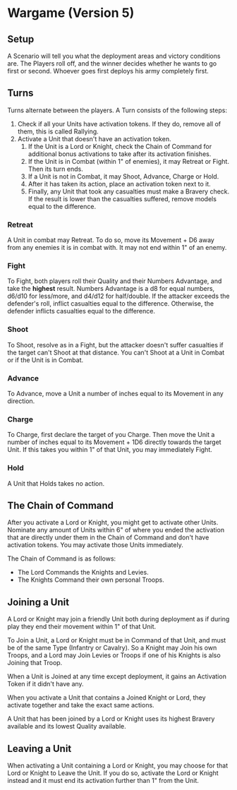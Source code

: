 # Wargame (Version 5)

## Setup

A Scenario will tell you what the deployment areas and victory conditions are. The Players roll off, and the winner decides whether he wants to go first or second. Whoever goes first deploys his army completely first.

## Turns

Turns alternate between the players.
A Turn consists of the following steps:

1. Check if all your Units have activation tokens. If they do, remove all of them, this is called Rallying.
2. Activate a Unit that doesn't have an activation token.
	1. If the Unit is a Lord or Knight, check the Chain of Command for additional bonus activations to take after its activation finishes.
	2. If the Unit is in Combat (within 1" of enemies), it may Retreat or Fight. Then its turn ends.
	3. If a Unit is not in Combat, it may Shoot, Advance, Charge or Hold.
	4. After it has taken its action, place an activation token next to it.
	5. Finally, any Unit that took any casualties must make a Bravery check. If the result is lower than the casualties suffered, remove models equal to the difference.

### Retreat

A Unit in combat may Retreat. To do so, move its Movement + D6 away from any enemies it is in combat with. It may not end within 1" of an enemy.

### Fight

To Fight, both players roll their Quality and their Numbers Advantage, and take the **highest** result. Numbers Advantage is a d8 for equal numbers, d6/d10 for less/more, and d4/d12 for half/double. If the attacker exceeds the defender's roll, inflict casualties equal to the difference. Otherwise, the defender inflicts casualties equal to the difference.

### Shoot

To Shoot, resolve as in a Fight, but the attacker doesn't suffer casualties if the target can't Shoot at that distance. You can't Shoot at a Unit in Combat or if the Unit is in Combat.

### Advance

To Advance, move a Unit a number of inches equal to its Movement in any direction.

### Charge

To Charge, first declare the target of you Charge. Then move the Unit a number of inches equal to its Movement + 1D6 directly towards the target Unit. If this takes you within 1" of that Unit, you may immediately Fight.

### Hold

A Unit that Holds takes no action.

## The Chain of Command

After you activate a Lord or Knight, you might get to activate other Units. Nominate any amount of Units within 6" of where you ended the activation that are directly under them in the Chain of Command and don't have activation tokens. You may activate those Units immediately.

The Chain of Command is as follows:

- The Lord Commands the Knights and Levies.
- The Knights Command their own personal Troops.

## Joining a Unit

A Lord or Knight may join a friendly Unit both during deployment as if during play they end their movement within 1" of that Unit.

To Join a Unit, a Lord or Knight must be in Command of that Unit, and must be of the same Type (Infantry or Cavalry).
So a Knight may Join his own Troops, and a Lord may Join Levies or Troops if one of his Knights is also Joining that Troop.

When a Unit is Joined at any time except deployment, it gains an Activation Token if it didn't have any.

When you activate a Unit that contains a Joined Knight or Lord, they activate together and take the exact same actions.

A Unit that has been joined by a Lord or Knight uses its highest Bravery available and its lowest Quality available.

## Leaving a Unit

When activating a Unit containing a Lord or Knight, you may choose for that Lord or Knight to Leave the Unit. If you do so, activate the Lord or Knight instead and it must end its activation further than 1" from the Unit.
